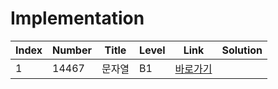 # Implementation

| Index | Number | Title  | Level | Link                                              | Solution |
| ----- | ------ | ------ | ----- | ------------------------------------------------- | -------- |
| 1     | 14467  | 문자열 | B1    | [바로가기](https://www.acmicpc.net/problem/14467) |          |
